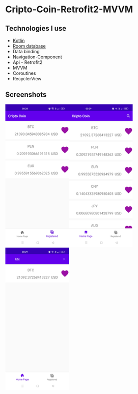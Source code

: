 # Cripto-Coin-Retrofit2-MVVM

## Technologies I use

- [Kotlin](https://kotlinlang.org/)
- [Room database](https://developer.android.com/training/data-storage/room)
- Data binding
- Navigation-Component
- Api - Retrofit2
- MVVM
- Coroutines
- RecyclerView

## Screenshots
<img src="https://github.com/sebahaddin285/Cripto-Coin-Retrofit2-MVVM/blob/master/Screenshot_2022-11-05-00-28-32-56_df2d95376de0b56a3a08684d43142810.jpg" width="200"  alt="News-App-1"/><img src="https://github.com/sebahaddin285/Cripto-Coin-Retrofit2-MVVM/blob/master/Screenshot_2022-11-05-00-29-33-04_df2d95376de0b56a3a08684d43142810.jpg" width="200"  alt="News-App-1"/><img src="https://github.com/sebahaddin285/Cripto-Coin-Retrofit2-MVVM/blob/master/Screenshot_2022-11-05-00-29-49-83_df2d95376de0b56a3a08684d43142810.jpg" width="200"  alt="News-App-1"/>
